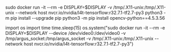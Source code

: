 sudo docker run -it --rm -e DISPLAY=$DISPLAY -v /tmp/.X11-unix:/tmp/.X11-unix --network host nvcr.io/nvidia/l4t-tensorflow:r32.7.1-tf2.7-py3
python3 -m pip install --upgrade pip
python3 -m pip install opencv-python==4.5.3.56

import os
import time
time.sleep(15)
os.system("sudo docker run -it --rm -e DISPLAY=$DISPLAY --device /dev/video0:/dev/video0 -v /tmp/argus_socket:/tmp/argus_socket -v /tmp/.X11-unix:/tmp/.X11-unix --network host nvcr.io/nvidia/l4t-tensorflow:r32.7.1-tf2.7-py3")
